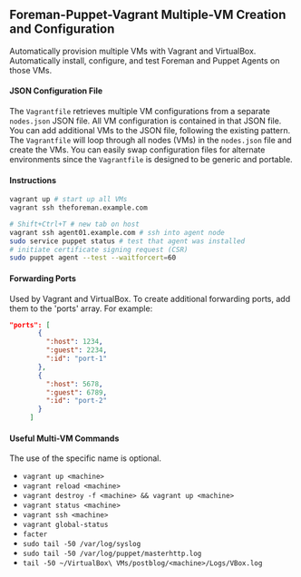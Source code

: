 ## Foreman-Puppet-Vagrant  Multiple-VM Creation and Configuration
Automatically provision multiple VMs with Vagrant and VirtualBox. Automatically install, configure, and test
Foreman and Puppet Agents on those VMs.

#### JSON Configuration File
The `Vagrantfile` retrieves multiple VM configurations from a separate `nodes.json` JSON file. All VM configuration is
contained in that JSON file. You can add additional VMs to the JSON file, following the existing pattern. The
`Vagrantfile` will loop through all nodes (VMs) in the `nodes.json` file and create the VMs. You can easily swap
configuration files for alternate environments since the `Vagrantfile` is designed to be generic and portable.

#### Instructions
```sh
vagrant up # start up all VMs
vagrant ssh theforeman.example.com
```
```sh
# Shift+Ctrl+T # new tab on host
vagrant ssh agent01.example.com # ssh into agent node
sudo service puppet status # test that agent was installed
# initiate certificate signing request (CSR)
sudo puppet agent --test --waitforcert=60
```

#### Forwarding Ports
Used by Vagrant and VirtualBox. To create additional forwarding ports, add them to the 'ports' array. For example:

 ```JSON
 "ports": [
        {
          ":host": 1234,
          ":guest": 2234,
          ":id": "port-1"
        },
        {
          ":host": 5678,
          ":guest": 6789,
          ":id": "port-2"
        }
      ]
```

#### Useful Multi-VM Commands
The use of the specific <machine> name is optional.
* `vagrant up <machine>`
* `vagrant reload <machine>`
* `vagrant destroy -f <machine> && vagrant up <machine>`
* `vagrant status <machine>`
* `vagrant ssh <machine>`
* `vagrant global-status`
* `facter`
* `sudo tail -50 /var/log/syslog`
* `sudo tail -50 /var/log/puppet/masterhttp.log`
* `tail -50 ~/VirtualBox\ VMs/postblog/<machine>/Logs/VBox.log`